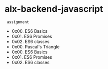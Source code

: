 # alx-backend-javascript
     assignment 

* 0x00. ES6 Basics
* 0x01. ES6 Promises
* 0x02. ES6 classes
* 0x00. Pascal's Triangle
* 0x00. ES6 Basics
* 0x01. ES6 Promises
* 0x02. ES6 classes
